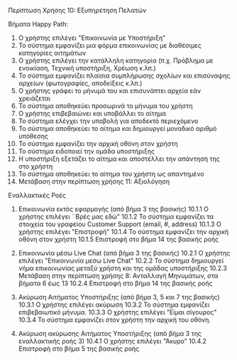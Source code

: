 Περίπτωση Χρήσης 10: Εξυπηρέτηση Πελατών 

Βήματα Happy Path:
1.  Ο χρήστης επιλέγει "Επικοινωνία με Υποστήριξη"
2.  Το σύστημα εμφανίζει μια φόρμα επικοινωνίας με διαθέσιμες κατηγορίες αιτημάτων
3.  Ο χρήστης επιλέγει την κατάλληλη κατηγορία (π.χ. Πρόβλημα με ενοικίαση, Τεχνική υποστήριξη, Χρέωση κ.λπ.)
4.  Το σύστημα εμφανίζει πλαίσια συμπλήρωσης σχολίων και επισύναψης αρχείων (φωτογραφίες, αποδείξεις κ.λπ.)
5.  Ο χρήστης γράφει το μήνυμά του και επισυνάπτει αρχεία εάν χρειάζεται
6.  Το σύστημα αποθηκεύει προσωρινά το μήνυμα του χρήστη
7.  Ο χρήστης επιβεβαιώνει και υποβάλλει το αίτημα
8.  Το σύστημα ελέγχει την υποβολή για αποδεκτό περιεχόμενο
9.  Το σύστημα αποθηκεύει το αίτημα και δημιουργεί μοναδικό αριθμό υπόθεσης
10. Το σύστημα εμφανίζει την αρχική οθόνη στον χρήστη
11. Το σύστημα ειδοποιεί την ομάδα υποστήριξης
12. Η υποστήριξη εξετάζει το αίτημα και αποστέλλει την απάντησή της στο χρήστη
13. Το σύστημα αποθηκεύει το αίτημα του χρήστη ως απαντημένο
14. Μετάβαση στην περίπτωση χρήσης 11: Αξιολόγηση 

Εναλλακτικές Ροές
1. Επικοινωνία εκτός εφαρμογής (από βήμα 3 της βασικής)
10.1.1 Ο χρήστης επιλέγει ¨Βρές μας εδώ"
10.1.2 Το σύστημα εμφανίζει τα στοιχεία του γραφείου Customer Support (email, #, address)
10.1.3 Ο χρήστης επιλέγει "Επιστροφή"
10.1.4 Το σύστημα εμφανίζει την αρχική οθόνη στον χρήστη
10.1.5 Επιστροφή στο βήμα 14 της βασικής ροής

2. Επικοινωνία μέσω Live Chat (από βήμα 3 της βασικής)
10.2.1 Ο χρήστης επιλέγει "Επικοινωνία μεσω Live Chat"
10.2.2 Το σύστημα δημιουργεί νήμα επικοινωνίας μεταξύ χρήστη και της ομάδας υποστήριξης
10.2.3 Μετάβαση στην περίπτωση χρήσης 8: Ανταλλαγή Μηνυμάτων, στα βήματα 6 έως 13
10.2.4 Επιστροφή στο βήμα 14 της βασικής ροής

3. Ακύρωση Αιτήματος Υποστήριξης (από βήμα 3, 5 και 7 της βασικής)
10.3.1 Ο χρήστης επιλέγει ακύρωση
10.3.2 Το σύστημα εμφανίζει επιβεβαιωτικό μήνυμα.
10.3.3 Ο χρήστης επιλέγει "Είμαι σίγουρος"
10.3.4 Το σύστημα εμφανίζει στον χρήστη την αρχική του οθόνη.

4. Ακύρωση ακύρωσης Αιτήματος Υποστήριξης (από βήμα 3 της εναλλακτικής ροής 3)
10.4.1 Ο χρήστης επιλέγει "Άκυρο"
10.4.2 Επιστροφή στο βήμα 5 της βασικής ροής